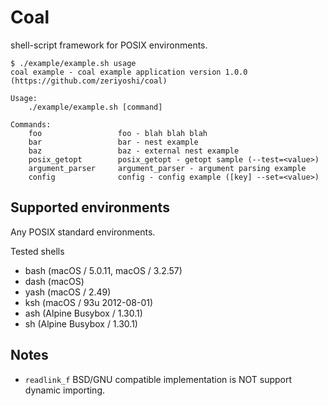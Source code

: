 # Coal

shell-script framework for POSIX environments.

```shell
$ ./example/example.sh usage
coal example - coal example application version 1.0.0 (https://github.com/zeriyoshi/coal)

Usage:
    ./example/example.sh [command]

Commands:
    foo                 foo - blah blah blah
    bar                 bar - nest example
    baz                 baz - external nest example
    posix_getopt        posix_getopt - getopt sample (--test=<value>)
    argument_parser     argument_parser - argument parsing example
    config              config - config example ([key] --set=<value>)
```

## Supported environments

Any POSIX standard environments.

Tested shells
- bash (macOS / 5.0.11, macOS / 3.2.57)
- dash (macOS)
- yash (macOS / 2.49)
- ksh (macOS / 93u 2012-08-01)
- ash (Alpine Busybox / 1.30.1)
- sh (Alpine Busybox / 1.30.1)

## Notes

* `readlink_f` BSD/GNU compatible implementation is NOT support dynamic importing.
